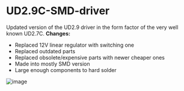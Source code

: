 # UD2.9C-SMD-driver
Updated version of the UD2.9 driver in the form factor of the very well known UD2.7C.
**Changes:**
- Replaced 12V linear regulator with switching one
- Replaced outdated parts
- Replaced obsolete/expensive parts with newer cheaper ones
- Made into mostly SMD version
- Large enough components to hard solder


![image](https://github.com/user-attachments/assets/29c775ab-b7bb-4658-bc65-c074fd7ae4e5)
